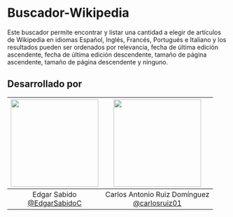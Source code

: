 # Buscador-Wikipedia

Este buscador permite encontrar y listar una cantidad a elegir de artículos de Wikipedia en idiomas Español, Inglés, Francés, Portugués e Italiano y los resultados pueden ser ordenados por relevancia, fecha de última edición ascendente, fecha de última edición descendente, tamaño de página ascendente, tamaño de página descendente y ninguno.


## Desarrollado por
|<img src="https://user-images.githubusercontent.com/63131135/187323526-d2dd4d8a-9cd3-4a32-b16b-01e288c74376.png" width=200px>|<img src="https://user-images.githubusercontent.com/63131135/187340633-37b926af-1ae0-4952-a70f-a367a8cb38e9.png" width=200px>|
|:---:|:---:|
|Edgar Sabido <br> [@EdgarSabidoC](https://github.com/EdgarSabidoC)|Carlos Antonio Ruiz Domínguez<br> [@carlosruiz01](https://github.com/carlosruiz01)|

